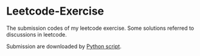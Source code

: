 Leetcode-Exercise
=================

The submission codes of my leetcode exercise.
Some solutions referred to discussions in leetcode.

Submission are downloaded by [Python script](https://github.com/tecton/Leetcode-Submission-Downloader).
